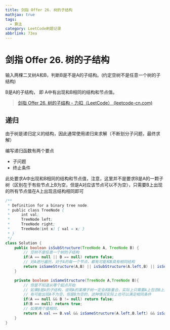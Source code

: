 ```yaml
---
title: 剑指 Offer 26. 树的子结构
mathjax: true
tags:
  - 算法
category: LeetCode刷题记录
abbrlink: 73ea
---
```

# 剑指 Offer 26. 树的子结构

输入两棵二叉树A和B，判断B是不是A的子结构。(约定空树不是任意一个树的子结构)

B是A的子结构， 即 A中有出现和B相同的结构和节点值。

> [剑指 Offer 26. 树的子结构 - 力扣（LeetCode） (leetcode-cn.com)](https://leetcode-cn.com/problems/shu-de-zi-jie-gou-lcof/)

<!-- more -->

## 递归

由于树是递归定义的结构，因此通常使用递归来求解（不断划分子问题，最终求解）

编写递归函数有两个要点

- 子问题
- 终止条件

此处要求A中出现和B相同的结构和节点值，注意，这里并不是要求B是A的一颗子树（区别在于有些节点上B为空，但是A对应该节点可以不为空），只需要B上出现的所有节点值在A上出现且结构相同即可

```java
/**
 * Definition for a binary tree node.
 * public class TreeNode {
 *     int val;
 *     TreeNode left;
 *     TreeNode right;
 *     TreeNode(int x) { val = x; }
 * }
 */
class Solution {
    public boolean isSubStructure(TreeNode A, TreeNode B) {
        // 空树不是任意一个树的子结构
        if(A == null || B == null) return false;
        // 对A进行遍历，对于A的每一个节点，都有可能和B具有相同结构
        return isSameStructure(A,B) || isSubStructure(A.left,B) || isSubStructure(A.right,B);
    }

    private boolean isSameStructure(TreeNode A,TreeNode B){
        // 但是不知道从哪个起点开始
        // 如果B是A的子结构，说明A的某棵子树一定会和B重合，实际上只需要A上包含B上所有的结构即可，
        // 有可能出现A不为空，但是B为空的，这种情况实际上也可以满足相同条件
        if(A == null && B != null) return false;
        if(B == null) return true;
        // 如果两个值相同，
        return A.val == B.val && isSameStructure(A.left,B.left) && isSameStructure(A.right,B.right);
    }
}
```

